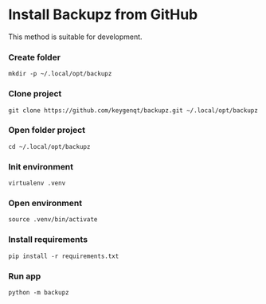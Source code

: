 # Install Backupz from GitHub

This method is suitable for development.

### Create folder

```shell
mkdir -p ~/.local/opt/backupz
```

### Clone project

```shell
git clone https://github.com/keygenqt/backupz.git ~/.local/opt/backupz
```

### Open folder project

```shell
cd ~/.local/opt/backupz
```

### Init environment

```shell
virtualenv .venv
```

### Open environment

```shell
source .venv/bin/activate
```

### Install requirements

```shell
pip install -r requirements.txt
```

### Run app

```shell
python -m backupz
```
